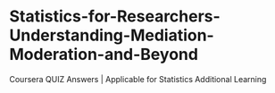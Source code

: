 # Statistics-for-Researchers-Understanding-Mediation-Moderation-and-Beyond
Coursera QUIZ Answers | Applicable for Statistics Additional Learning
